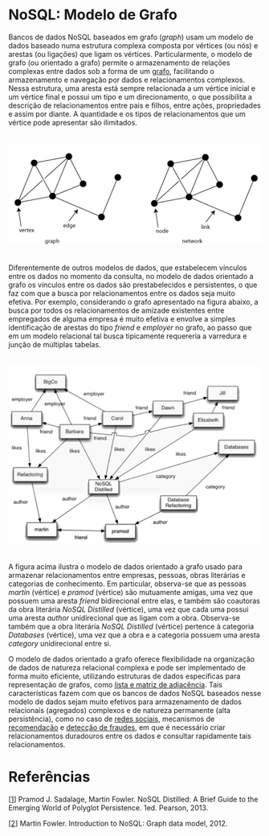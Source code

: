 # NoSQL: Modelo de Grafo

Bancos de dados NoSQL baseados em grafo (*graph*) usam um modelo de dados baseado numa estrutura complexa composta por vértices (ou nós) e arestas (ou ligações) que ligam os vértices. Particularmente, o modelo de grafo (ou orientado a grafo) permite o armazenamento de relações complexas entre dados sob a forma de um [grafo](https://en.wikipedia.org/wiki/Graph_(discrete_mathematics)), facilitando o armazenamento e navegação por dados e relacionamentos complexos. Nessa estrutura, uma aresta está sempre relacionada a um vértice inicial e um vértice final e possui um tipo e um direcionamento, o que possibilita a descrição de relacionamentos entre pais e filhos, entre ações, propriedades e assim por diante. A quantidade e os tipos de relacionamentos que um vértice pode apresentar são ilimitados.

<p align="center">
<img width="700" vspace="20" src="../images/graphdef.png">
</p>

Diferentemente de outros modelos de dados, que estabelecem vínculos entre os dados no momento da consulta, no modelo de dados orientado a grafo os vínculos entre os dados são prestabelecidos e persistentes, o que faz com que a busca por relacionamentos entre os dados seja muito efetiva. Por exemplo, considerando o grafo apresentado na figura abaixo, a busca por todos os relacionamentos de amizade existentes entre empregados de alguma empresa é muito efetiva e envolve a simples identificação de arestas do tipo *friend* e *employer* no grafo, ao passo que em um modelo relacional tal busca tipicamente requereria a varredura e junção de múltiplas tabelas.

<p align="center">
<img width="700" vspace="20" src="../images/Graph.png">
</p>

A figura acima ilustra o modelo de dados orientado a grafo usado para armazenar relacionamentos entre empresas, pessoas, obras literárias e categorias de conhecimento. Em particular, observa-se que as pessoas *martin* (vértice) e *pramod* (vértice) são mutuamente amigas, uma vez que possuem uma aresta *friend* bidirecional entre elas, e também são coautoras da obra literária *NoSQL Distilled* (vértice), uma vez que cada uma possui uma aresta *author* unidirecional que as ligam com a obra. Observa-se também que a obra literária *NoSQL Distilled* (vértice) pertence à categoria  *Databases* (vértice), uma vez que a obra e a categoria possuem uma aresta *category* unidirecional entre si.

O modelo de dados orientado a grafo oferece flexibilidade na organização de dados de natureza relacional complexa e pode ser implementado de forma muito eficiente, utilizando estruturas de dados específicas para representação de grafos, como [lista e matriz de adjacência](https://en.wikipedia.org/wiki/Graph_(abstract_data_type)). Tais características fazem com que os bancos de dados NoSQL baseados nesse modelo de dados sejam muito efetivos para armazenamento de dados relacionais (agregados) complexos e de natureza permanente (alta persistência), como no caso de [redes sociais](https://en.wikipedia.org/wiki/Social_networking_service), mecanismos de [recomendação](https://en.wikipedia.org/wiki/Recommender_system) e [detecção de fraudes](https://en.wikipedia.org/wiki/Data_analysis_techniques_for_fraud_detection), em que é necessário criar relacionamentos duradouros entre os dados e consultar rapidamente tais relacionamentos.

# Refer&ecirc;ncias

<a name="Sadalage-2013-BOOK"></a>\[[1][1]\] Pramod J. Sadalage, Martin Fowler. NoSQL Distilled: A Brief Guide to the Emerging World of Polyglot Persistence. 1ed. Pearson, 2013.

<a name="Fowler-2012-VIDEO"></a>\[[2][2]\] Martin Fowler. Introduction to NoSQL: Graph data model, 2012.

[1]: https://doi.org/10.5555/2381014
[2]: https://www.youtube.com/watch?v=qI_g07C_Q5I&t=1220s
